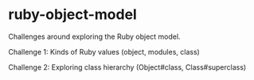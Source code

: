 # ruby-object-model

Challenges around exploring the Ruby object model.

Challenge 1: Kinds of Ruby values (object, modules, class)

Challenge 2: Exploring class hierarchy (Object#class, Class#superclass)
